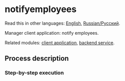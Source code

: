 # notifyemployees

Read this in other languages: [English](notifyemployees.md), [Russian/Русский](notifyemployees.ru.md). 

Manager client application: notify employees.

Related modules: [client application](../../frontend/managerclient.md), [backend service](../../backend/managerbackend.md).

## Process description

### Step-by-step execution
